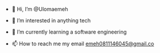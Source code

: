 - 👋 Hi, I’m @Ulomaemeh
- 👀 I’m interested in anything tech
- 🌱 I’m currently learning a software engineering

- 📫 How to reach me my email emeh0811146045@gmail.co

<!---
Ulomaemeh/Ulomaemeh is a ✨ special ✨ repository because its `README.md` (this file) appears on your GitHub profile.
You can click the Preview link to take a look at your changes.
--->
